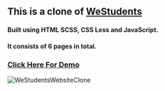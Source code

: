 ## This is a clone of [WeStudents](https://westudents.se/hitta-arbetsgivare/)



#### Built using HTML SCSS, CSS Less and JavaScript.

#### It consists of 6 pages in total.


 
### [Click Here For Demo](https://nurullahay.github.io/WeStudent/index.html)

![WeStudentsWebsiteClone](https://user-images.githubusercontent.com/91831803/232234778-0ebf31df-ebb0-4074-9d0d-2ab5afaa524a.gif)
